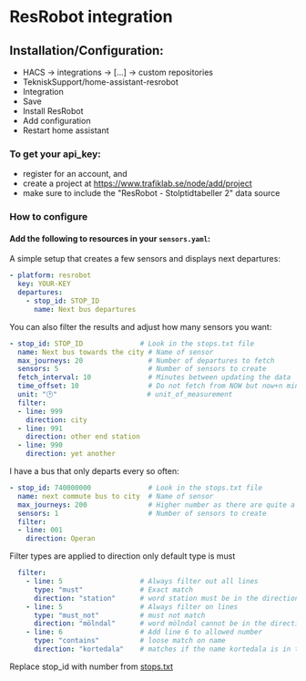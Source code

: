 # ResRobot integration
## Installation/Configuration:

- HACS -> integrations -> [...] -> custom repositories
- TekniskSupport/home-assistant-resrobot
- Integration
- Save
- Install ResRobot
- Add configuration
- Restart home assistant

### To get your api_key:
- register for an account, and
- create a project at https://www.trafiklab.se/node/add/project
- make sure to include the "ResRobot - Stolptidtabeller 2" data source

### How to configure
#### Add the following to resources in your `sensors.yaml`:

A simple setup that creates a few sensors and displays next departures:

```yaml
- platform: resrobot
  key: YOUR-KEY
  departures:
    - stop_id: STOP_ID
      name: Next bus departures
```

You can also filter the results and adjust how many sensors you want:
```yaml
- stop_id: STOP_ID              # Look in the stops.txt file
  name: Next bus towards the city # Name of sensor
  max_journeys: 20                # Number of departures to fetch
  sensors: 5                      # Number of sensors to create
  fetch_interval: 10              # Minutes between updating the data
  time_offset: 10                 # Do not fetch from NOW but now+n minutes, also consider the departed n minutes before it actually departs, e.g. time it takes you to walk to the bus)
  unit: "🕑"                      # unit_of_measurement
  filter:
  - line: 999
    direction: city
  - line: 991
    direction: other end station
  - line: 990
    direction: yet another
```

I have a bus that only departs every so often:

```yaml
- stop_id: 740000000              # Look in the stops.txt file
  name: next commute bus to city  # Name of sensor
  max_journeys: 200               # Higher number as there are quite a few busses that departs in between this one
  sensors: 1                      # Number of sensors to create
  filter:
  - line: 001
    direction: Operan
```

Filter types are applied to direction only
 default type is must
```yaml
  filter:
    - line: 5                   # Always filter out all lines
      type: "must"              # Exact match
      direction: "station"      # word station must be in the direction, on line 5
    - line: 5                   # Always filter on lines
      type: "must_not"          # must not match
      direction: "mölndal"      # word mölndal cannot be in the direction, on line 5
    - line: 6                   # Add line 6 to allowed number
      type: "contains"          # loose match on name
      direction: "kortedala"    # matches if the name kortedala is in the destination
```

Replace stop_id with number from [stops.txt](https://raw.githubusercontent.com/TekniskSupport/home-assistant-resrobot/master/stops.txt)

